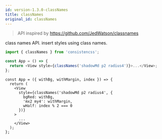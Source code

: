 ```yaml
---
id: version-1.3.0-classNames
title: classNames
original_id: classNames
---
```


> API inspired by https://github.com/JedWatson/classnames

class names API. insert styles using class names.

```js
import { classNames } from 'consistencss';

const App = () => {
  return <View style={classNames('shadowMd p2 radius4')}>...</View>;
};
```

```
const App = ({ withBg, withMargin, index }) => {
  return (
    <View
      style={classNames('shadowMd p2 radius4', {
        bgRed: withBg,
        'mx2 my4': withMargin,
        wHalf: index % 2 === 0
      })}
    >
      ...
    </View>
  );
};
```
